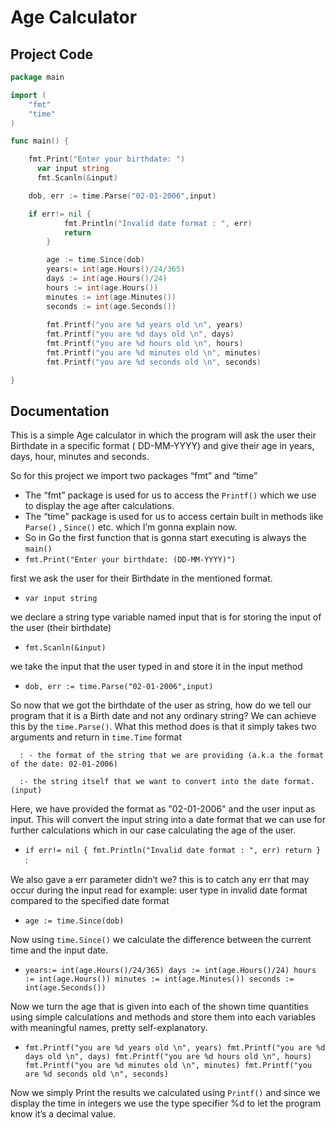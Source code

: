 # Age Calculator

## Project Code

```go
package main 

import (
	"fmt"
	"time"
)

func main() {

    fmt.Print("Enter your birthdate: ")
	  var input string
	  fmt.Scanln(&input)

	dob, err := time.Parse("02-01-2006",input) 

	if err!= nil {
			fmt.Println("Invalid date format : ", err)
			return
		}

		age := time.Since(dob)
		years:= int(age.Hours()/24/365)
		days := int(age.Hours()/24)
		hours := int(age.Hours())
		minutes := int(age.Minutes())
		seconds := int(age.Seconds())
		
		fmt.Printf("you are %d years old \n", years)
		fmt.Printf("you are %d days old \n", days)
		fmt.Printf("you are %d hours old \n", hours)
		fmt.Printf("you are %d minutes old \n", minutes)
		fmt.Printf("you are %d seconds old \n", seconds)

}
```

## Documentation

This is a simple Age calculator in which the program will ask the user their Birthdate in a specific format ( DD-MM-YYYY) and give their age in years, days, hour, minutes and seconds.

So for this project we import two packages “fmt” and “time” 

- The “fmt” package is used for us to access the `Printf()` which we use to display the age after calculations.
- The “time” package is used for us to access certain built in methods like `Parse()` , `Since()` etc. which I’m gonna explain now.
- So in Go the first function that is gonna start executing is always the `main()`
- `fmt.Print("Enter your birthdate: (DD-MM-YYYY)")`

first we ask the user for their Birthdate in the mentioned format.

- `var input string`

we declare a string type variable named input that is for storing the input of the user (their birthdate)

- `fmt.Scanln(&input)`

we take the input that the user typed in and store it in the input method

- `dob, err := time.Parse("02-01-2006",input)`

 So now that we got the birthdate of the user as string, how do we tell our program that it is a Birth date and not any ordinary string? We can achieve this by the `time.Parse()`. What this method does is that it simply takes two arguments and return in `time.Time` format

       

      : - the format of the string that we are providing (a.k.a the format of the date: 02-01-2006) 

      :- the string itself that we want to convert into the date format. (input)

Here, we have provided the format as "02-01-2006" and the user input as input. This will convert the input string into a date format that we can use for further calculations which in our case calculating the age of the user.

- `if err!= nil {
 fmt.Println("Invalid date format : ", err)
return
	}` :

We also gave a err parameter didn’t we? this is to catch any err that may occur during the input read for example: user type in invalid date format compared to the specified date format

- `age := time.Since(dob)`

Now using `time.Since()` we calculate the difference between the current time and the input date.

- `years:= int(age.Hours()/24/365)
days := int(age.Hours()/24)
hours := int(age.Hours())
minutes := int(age.Minutes())
seconds := int(age.Seconds())`

Now we turn the age that is given into each of the shown time quantities using simple calculations and methods and store them into each variables with meaningful names, pretty self-explanatory.

- `fmt.Printf("you are %d years old \n", years)
 fmt.Printf("you are %d days old \n", days)
 fmt.Printf("you are %d hours old \n", hours)
 fmt.Printf("you are %d minutes old \n", minutes)
 fmt.Printf("you are %d seconds old \n", seconds)`

Now we simply Print the results we calculated using `Printf()` and since we display the time in integers we use the type specifier %d to let the program know it’s a decimal value.